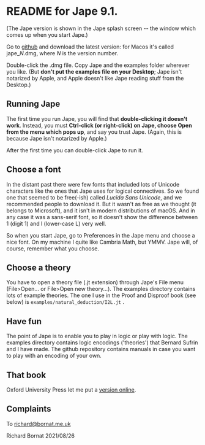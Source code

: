 # README for Jape 9.1.

(The Jape version is shown in the Jape splash screen -- the window which comes up when you start Jape.)

Go to [github](https://github.com/RBornat/jape/releases) and download the latest version: for Macos it's called jape_*N*.dmg, where *N* is the version number. 

Double-click the .dmg file. Copy Jape and the examples folder wherever you like. (But **don't put the examples file on your Desktop**; Jape isn't notarized by Apple, and Apple doesn't like Jape reading stuff from the Desktop.)

## Running Jape

The first time you run Jape, you will find that **double-clicking it doesn't work**. Instead, you must **Ctrl-click (or right-click) on Jape, choose Open from the menu which pops up**, and say you trust Jape. (Again, this is because Jape isn't notarized by Apple.)

After the first time you can double-click Jape to run it. 

## Choose a font

In the distant past there were few fonts that included lots of Unicode characters like the ones that Jape uses for logical connectives. So we found one that seemed to be free(-ish) called *Lucida Sans Unicode*, and we recommended people to download it. But it wasn't as free as we thought (it belongs to Microsoft), and it isn't in modern distributions of macOS. And in any case it was a sans-serif font, so it doesn't show the difference between 1 (digit 1) and l (lower-case L) very well. 

So when you start Jape, go to Preferences in the Jape menu and choose a nice font. On my machine I quite like Cambria Math, but YMMV. Jape will, of course, remember what you choose.

## Choose a theory

You have to open a theory file (.jt extension) through Jape's File menu (File>Open... or File>Open new theory...). The examples directory contains lots of example theories. The one I use in the Proof and Disproof book (see below) is `examples/natural_deduction/I2L.jt` .

## Have fun

The point of Jape is to enable you to play in logic or play with logic. The examples directory contains logic encodings ('theories') that Bernard Sufrin and I have made. The github repository contains manuals in case you want to play with an encoding of your own.

## That book

Oxford University Press let me put a [version online](https://homepages.phonecoop.coop/randj/richard/books/ProofandDisproof.pdf).

## Complaints

To richard@bornat.me.uk

Richard Bornat
2021/08/26
